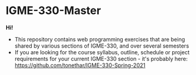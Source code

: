 # IGME-330-Master

**Hi!**

- This repository contains web programming exercises that are being shared by various sections of IGME-330, and over several semesters 
- If you are looking for the course syllabus, outline, schedule or project requirements for your current IGME-330 section - it's probably here: https://github.com/tonethar/IGME-330-Spring-2021

